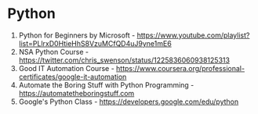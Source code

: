 # Python
1. Python for Beginners by Microsoft - https://www.youtube.com/playlist?list=PLlrxD0HtieHhS8VzuMCfQD4uJ9yne1mE6
2. NSA Python Course - https://twitter.com/chris_swenson/status/1225836060938125313
3. Good IT Automation Course - https://www.coursera.org/professional-certificates/google-it-automation
4. Automate the Boring Stuff with Python Programming - https://automatetheboringstuff.com
5. Google's Python Class - https://developers.google.com/edu/python

